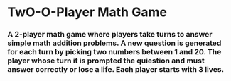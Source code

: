 # TwO-O-Player Math Game

### A 2-player math game where players take turns to answer simple math addition problems. A new question is generated for each turn by picking two numbers between 1 and 20. The player whose turn it is prompted the quiestion and must answer correctly or lose a life. Each player starts with 3 lives.